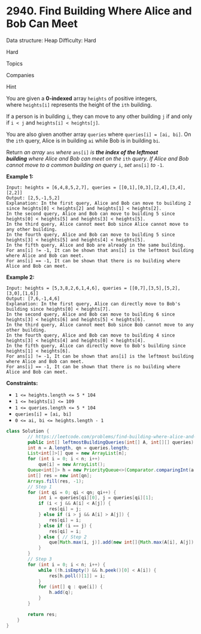 # 2940. Find Building Where Alice and Bob Can Meet

Data structure: Heap
Difficulty: Hard

Hard

Topics

Companies

Hint

You are given a **0-indexed** array `heights` of positive integers, where `heights[i]` represents the height of the `ith` building.

If a person is in building `i`, they can move to any other building `j` if and only if `i < j` and `heights[i] < heights[j]`.

You are also given another array `queries` where `queries[i] = [ai, bi]`. On the `ith` query, Alice is in building `ai` while Bob is in building `bi`.

Return *an array* `ans` *where* `ans[i]` *is **the index of the leftmost building** where Alice and Bob can meet on the* `ith` *query*. *If Alice and Bob cannot move to a common building on query* `i`, *set* `ans[i]` *to* `-1`.

**Example 1:**

```
Input: heights = [6,4,8,5,2,7], queries = [[0,1],[0,3],[2,4],[3,4],[2,2]]
Output: [2,5,-1,5,2]
Explanation: In the first query, Alice and Bob can move to building 2 since heights[0] < heights[2] and heights[1] < heights[2].
In the second query, Alice and Bob can move to building 5 since heights[0] < heights[5] and heights[3] < heights[5].
In the third query, Alice cannot meet Bob since Alice cannot move to any other building.
In the fourth query, Alice and Bob can move to building 5 since heights[3] < heights[5] and heights[4] < heights[5].
In the fifth query, Alice and Bob are already in the same building.
For ans[i] != -1, It can be shown that ans[i] is the leftmost building where Alice and Bob can meet.
For ans[i] == -1, It can be shown that there is no building where Alice and Bob can meet.

```

**Example 2:**

```
Input: heights = [5,3,8,2,6,1,4,6], queries = [[0,7],[3,5],[5,2],[3,0],[1,6]]
Output: [7,6,-1,4,6]
Explanation: In the first query, Alice can directly move to Bob's building since heights[0] < heights[7].
In the second query, Alice and Bob can move to building 6 since heights[3] < heights[6] and heights[5] < heights[6].
In the third query, Alice cannot meet Bob since Bob cannot move to any other building.
In the fourth query, Alice and Bob can move to building 4 since heights[3] < heights[4] and heights[0] < heights[4].
In the fifth query, Alice can directly move to Bob's building since heights[1] < heights[6].
For ans[i] != -1, It can be shown that ans[i] is the leftmost building where Alice and Bob can meet.
For ans[i] == -1, It can be shown that there is no building where Alice and Bob can meet.

```

**Constraints:**

- `1 <= heights.length <= 5 * 104`
- `1 <= heights[i] <= 109`
- `1 <= queries.length <= 5 * 104`
- `queries[i] = [ai, bi]`
- `0 <= ai, bi <= heights.length - 1`

```java
class Solution {
        // https://leetcode.com/problems/find-building-where-alice-and-bob-can-meet/solutions/4304269/java-c-python-priority-queue/?envType=daily-question&envId=2024-12-22
        public int[] leftmostBuildingQueries(int[] A, int[][] queries) {
        int n = A.length, qn = queries.length;
        List<int[]>[] que = new ArrayList[n];
        for (int i = 0; i < n; i++)
            que[i] = new ArrayList();
        Queue<int[]> h = new PriorityQueue<>(Comparator.comparingInt(a -> a[0]));
        int[] res = new int[qn];
        Arrays.fill(res, -1);
        // Step 1
        for (int qi = 0; qi < qn; qi++) {
            int i = queries[qi][0], j = queries[qi][1];
            if (i < j && A[i] < A[j]) {
                res[qi] = j;
            } else if (i > j && A[i] > A[j]) {
                res[qi] = i;
            } else if (i == j) {
                res[qi] = i;
            } else { // Step 2
                que[Math.max(i, j)].add(new int[]{Math.max(A[i], A[j]), qi});
            }
        }
        // Step 3
        for (int i = 0; i < n; i++) {
            while (!h.isEmpty() && h.peek()[0] < A[i]) {
                res[h.poll()[1]] = i;
            }
            for (int[] q : que[i]) {
                h.add(q);
            }
        }

        return res;
    }
}
```